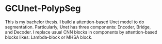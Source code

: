 # GCUnet-PolypSeg

This is my bachelor thesis. I build a attention-based Unet model to do segmentation. Particularly, Unet has three components: Encoder, Bridge, and Decoder. I replace usual CNN blocks in components by attention-based blocks likes: Lambda-block or MHSA block.


